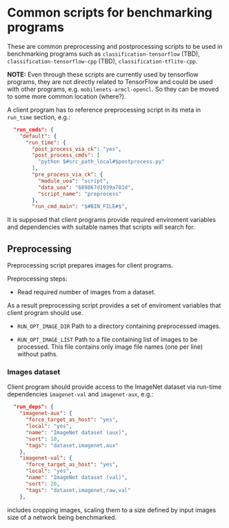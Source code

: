 # Common scripts for benchmarking programs

These are common preprocessing and postprocessing scripts to be used in benchmarking programs such as `classification-tensorflow` (TBD), `classification-tensorflow-cpp` (TBD), `classification-tflite-cpp`.

**NOTE:** Even through these scripts are currently used by tensorflow programs, they are not directly related to TensorFlow and could be used with other programs, e.g. `mobilenets-armcl-opencl`. So they can be moved to some more common location (where?).

A client program has to reference preprocessing script in its meta in `run_time` section, e.g.:

```json
  "run_cmds": {
    "default": {
      "run_time": {
        "post_process_via_ck": "yes",
        "post_process_cmds": [
          "python $#src_path_local#$postprocess.py"
        ],
        "pre_process_via_ck": {
          "module_uoa": "script",
          "data_uoa": "689867d1939a781d",
          "script_name": "preprocess"
        },
        "run_cmd_main": "$#BIN_FILE#$",
```

It is supposed that client programs provide required enviroment variables and dependencies with suitable names that scripts will search for.


## Preprocessing

Preprocessing script prepares images for client programs.

Preprocessing steps:

- Read required number of images from a dataset.

As a result preprocessing script provides a set of enviroment variables that client program should use.

- `RUN_OPT_IMAGE_DIR`
Path to a directory containing preprocessed images.
  
- `RUN_OPT_IMAGE_LIST`
Path to a file containing list of images to be processed.
This file contains only image file names (one per line) without paths.


### Images dataset

Client program should provide access to the ImageNet dataset via run-time dependencies `imagenet-val` and `imagenet-aux`, e.g.:

```json
  "run_deps": {
    "imagenet-aux": {
      "force_target_as_host": "yes",
      "local": "yes",
      "name": "ImageNet dataset (aux)",
      "sort": 10,
      "tags": "dataset,imagenet,aux"
    },
    "imagenet-val": {
      "force_target_as_host": "yes",
      "local": "yes",
      "name": "ImageNet dataset (val)",
      "sort": 20,
      "tags": "dataset,imagenet,raw,val"
    },
```

 includes cropping images, scaling them to a size defined by input images size of a network being benchmarked.

<!--
## Program parameters

### Input image parameters

#### `CK_IMAGE_FILE`

If set, the program will classify a single image instead of iterating over a
dataset. When only the name of an image is specified, it is assumed that the
image is in the ImageNet dataset.

```
$ ck run program:classification-tensorflow-cpp --env.CK_IMAGE_FILE=/tmp/images/path-to-image.jpg
$ ck run program:classification-tensorflow-cpp --env.CK_IMAGE_FILE=ILSVRC2012_val_00000011.JPEG
```

#### `CK_RECREATE_CACHE`
If set to `YES`, then all previously cached images will be erased.

Default: `NO`.

### Input preprocessing parameters

#### `CK_TMP_IMAGE_SIZE`

The size of an intermediate image. If this preprocessing parameter is set to a
value greater than the input image size defined by the model, input images
will be first scaled to this size and then cropped to the input size.

For example, if `--env.CK_TMP_IMAGE_SIZE=256` is specified for MobileNets
models with the input image resolution of 224, then input images will be first
resized to *256x256* and then cropped to *224x224*.

Default: `0`.

#### `CK_CROP_PERCENT`

The percentage of the central image region to crop. If this preprocessing
parameter is set to a value between 0 and 100, then loaded images will be
cropped according this percentage and then scaled to the input image size
defined by the model.

Default: `87.5`.

**NB:** If `CK_TMP_IMAGE_SIZE` is set and valid, this parameter is not used.

#### `CK_SUBTRACT_MEAN`

If set to `YES`, then the mean value will be subtracted from the input image.

Default: `YES`.

->
